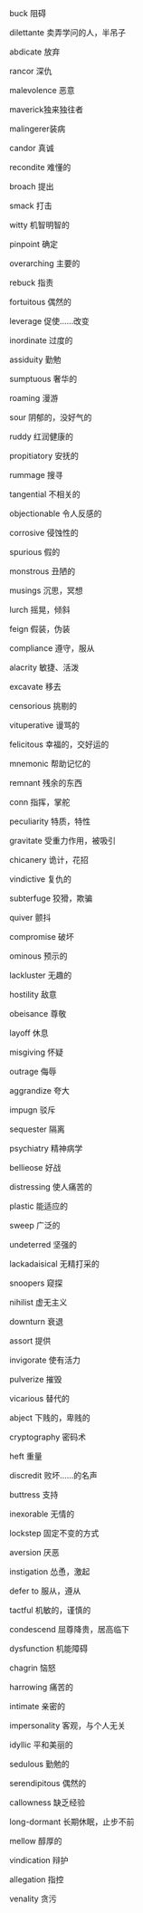 buck 阻碍

dilettante 卖弄学问的人，半吊子

abdicate 放弃

rancor 深仇

malevolence 恶意

maverick独来独往者

malingerer装病

candor 真诚

recondite 难懂的

broach 提出

smack 打击

witty 机智明智的

pinpoint 确定

overarching 主要的

rebuck 指责

fortuitous 偶然的

leverage 促使……改变

inordinate 过度的

assiduity 勤勉

sumptuous 奢华的

roaming 漫游

sour 阴郁的，没好气的

ruddy 红润健康的

propitiatory 安抚的

rummage 搜寻

tangential 不相关的

objectionable 令人反感的

corrosive 侵蚀性的

spurious 假的

monstrous 丑陋的

musings 沉思，冥想

lurch 摇晃，倾斜

feign 假装，伪装

compliance 遵守，服从

alacrity 敏捷、活泼

excavate 移去

censorious 挑剔的

vituperative 谩骂的

felicitous 幸福的，交好运的

mnemonic 帮助记忆的

remnant 残余的东西

conn 指挥，掌舵

peculiarity 特质，特性

gravitate 受重力作用，被吸引

chicanery 诡计，花招

vindictive 复仇的

subterfuge 狡猾，欺骗

quiver 颤抖

compromise 破坏

ominous 预示的

lackluster 无趣的

hostility 敌意

obeisance    尊敬

layoff     休息

misgiving     怀疑

outrage    侮辱

aggrandize    夸大

impugn    驳斥

sequester 隔离

psychiatry 精神病学

bellieose 好战

distressing 使人痛苦的

plastic 能适应的

sweep 广泛的

undeterred 坚强的

lackadaisical 无精打采的

snoopers 窥探

nihilist 虚无主义

downturn 衰退

assort 提供

invigorate 使有活力

pulverize 摧毁

vicarious 替代的

abject 下贱的，卑贱的

cryptography 密码术

heft 重量

discredit 败坏……的名声

buttress 支持

inexorable 无情的

lockstep 固定不变的方式

aversion 厌恶

instigation 怂恿，激起

defer to 服从，遵从

tactful 机敏的，谨慎的

condescend 屈尊降贵，居高临下

dysfunction 机能障碍

chagrin 恼怒



harrowing 痛苦的

intimate 亲密的

impersonality 客观，与个人无关

idyllic 平和美丽的

sedulous 勤勉的

serendipitous 偶然的

callowness 缺乏经验

long-dormant 长期休眠，止步不前

mellow 醇厚的

vindication 辩护

allegation 指控

venality 贪污